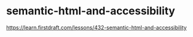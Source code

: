 # semantic-html-and-accessibility

https://learn.firstdraft.com/lessons/432-semantic-html-and-accessibility
